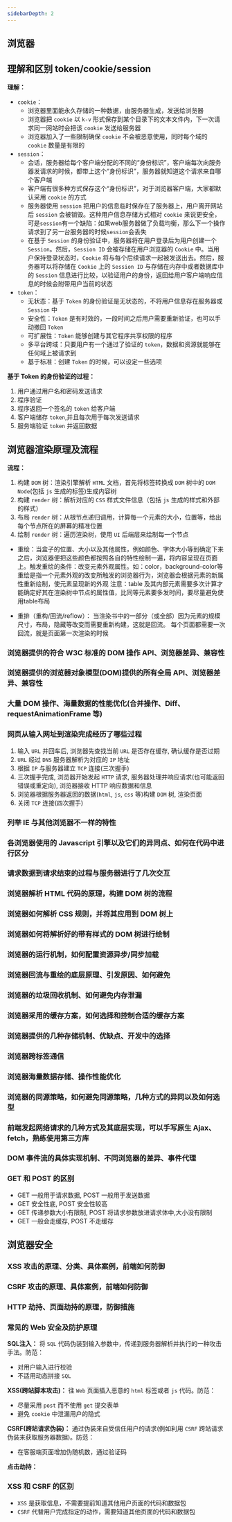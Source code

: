 ```yaml
---
sidebarDepth: 2
---
```


## 浏览器

## 理解和区别 token/cookie/session

**理解：**
+ `cookie`：
  + 浏览器里面能永久存储的一种数据，由服务器生成，发送给浏览器
  + 浏览器把 `cookie` 以 `k-v` 形式保存到某个目录下的文本文件内，下一次请求同一网站时会把该 `cookie` 发送给服务器
  + 浏览器加入了一些限制确保 `cookie` 不会被恶意使用，同时每个域的 `cookie` 数量是有限的
+ `session`：
  + 会话，服务器给每个客户端分配的不同的“身份标识”，客户端每次向服务器发请求的时候，都带上这个“身份标识”，服务器就知道这个请求来自哪个客户端
  + 客户端有很多种方式保存这个“身份标识”，对于浏览器客户端，大家都默认采用 `cookie` 的方式
  + 服务器使用 `session` 把用户的信息临时保存在了服务器上，用户离开网站后 `session` 会被销毁。这种用户信息存储方式相对 `cookie` 来说更安全，可是`session`有一个缺陷：如果web服务器做了负载均衡，那么下一个操作请求到了另一台服务器的时候`session`会丢失
  + 在基于 `Session` 的身份验证中，服务器将在用户登录后为用户创建一个 `Session`。然后，`Session ID` 会被存储在用户浏览器的 `Cookie` 中。当用户保持登录状态时，`Cookie` 将与每个后续请求一起被发送出去。然后，服务器可以将存储在 `Cookie` 上的 `Session ID` 与存储在内存中或者数据库中的 `Session` 信息进行比较，以验证用户的身份，返回给用户客户端响应信息的时候会附带用户当前的状态
+ `token`：
  + 无状态：基于 `Token` 的身份验证是无状态的，不将用户信息存在服务器或 `Session` 中
  + 安全性：`Token` 是有时效的，一段时间之后用户需要重新验证，也可以手动撤回 `Token`
  + 可扩展性：`Token` 能够创建与其它程序共享权限的程序
  + 多平台跨域：只要用户有一个通过了验证的 `token`，数据和资源就能够在任何域上被请求到
  + 基于标准：创建 `Token` 的时候，可以设定一些选项

**基于 Token 的身份验证的过程：**
1. 用户通过用户名和密码发送请求
2. 程序验证
3. 程序返回一个签名的 `token` 给客户端
4. 客户端储存 `token`,并且每次用于每次发送请求
5. 服务端验证 `token` 并返回数据

## 浏览器渲染原理及流程

**流程：**
1. 构建 `DOM` 树：渲染引擎解析 `HTML` 文档，首先将标签转换成 `DOM` 树中的 `DOM Node`(包括 `js` 生成的标签)生成内容树
2. 构建 `render` 树：解析对应的 `CSS` 样式文件信息（包括 `js` 生成的样式和外部的样式）
3. 布局 `render` 树：从根节点递归调用，计算每一个元素的大小，位置等，给出每个节点所在的屏幕的精准位置
4. 绘制 `render` 树：遍历渲染树，使用 `UI` 后端层来绘制每一个节点

+ 重绘：当盒子的位置、大小以及其他属性，例如颜色、字体大小等到确定下来之后，浏览器便把这些颜色都按照各自的特性绘制一遍，将内容呈现在页面上。触发重绘的条件：改变元素外观属性。如：color，background-color等
重绘是指一个元素外观的改变所触发的浏览器行为，浏览器会根据元素的新属性重新绘制，使元素呈现新的外观
注意：table 及其内部元素需要多次计算才能确定好其在渲染树中节点的属性值，比同等元素要多发时间，要尽量避免使用table布局

+ 重排（重构/回流/reflow）： 当渲染书中的一部分（或全部）因为元素的规模尺寸，布局，隐藏等改变而需要重新构建，这就是回流。
每个页面都需要一次回流，就是页面第一次渲染的时候

### 浏览器提供的符合 W3C 标准的 DOM 操作 API、浏览器差异、兼容性

### 浏览器提供的浏览器对象模型(DOM)提供的所有全局 API、浏览器差异、兼容性

### 大量 DOM 操作、海量数据的性能优化(合并操作、Diff、requestAnimationFrame 等)

### 网页从输入网址到渲染完成经历了哪些过程

1. 输入 `URL` 并回车后, 浏览器先查找当前 `URL` 是否存在缓存, 确认缓存是否过期
2. `URL` 经过 `DNS` 服务器解析为对应的 `IP` 地址
3. 根据 `IP` 与服务器建立 `TCP` 连接(三次握手)
4. 三次握手完成, 浏览器开始发起 `HTTP` 请求, 服务器处理并响应请求(也可能返回错误或重定向), 浏览器接收 HTTP 响应数据和信息
5. 浏览器根据服务器返回的数据(`html`, `js`, `css` 等)构建 `DOM` 树, 渲染页面
6. 关闭 `TCP` 连接(四次握手)

### 列举 IE 与其他浏览器不一样的特性

### 各浏览器使用的 Javascript 引擎以及它们的异同点、如何在代码中进行区分

### 请求数据到请求结束的过程与服务器进行了几次交互

### 浏览器解析 HTML 代码的原理，构建 DOM 树的流程

### 浏览器如何解析 CSS 规则，并将其应用到 DOM 树上

### 浏览器如何将解析好的带有样式的 DOM 树进行绘制

### 浏览器的运行机制，如何配置资源异步/同步加载

### 浏览器回流与重绘的底层原理、引发原因、如何避免

### 浏览器的垃圾回收机制、如何避免内存泄漏

### 浏览器采用的缓存方案，如何选择和控制合适的缓存方案

### 浏览器提供的几种存储机制、优缺点、开发中的选择

### 浏览器跨标签通信

### 浏览器海量数据存储、操作性能优化

### 浏览器的同源策略，如何避免同源策略，几种方式的异同以及如何选型

### 前端发起网络请求的几种方式及其底层实现，可以手写原生 Ajax、fetch，熟练使用第三方库

### DOM 事件流的具体实现机制、不同浏览器的差异、事件代理



### GET 和 POST 的区别

+ GET 一般用于请求数据, POST 一般用于发送数据
+ GET 安全性底, POST 安全性较高
+ GET 传递参数大小有限制, POST 将请求参数放进请求体中,大小没有限制
+ GET 一般会走缓存, POST 不走缓存



## 浏览器安全

### XSS 攻击的原理、分类、具体案例，前端如何防御

### CSRF 攻击的原理、具体案例，前端如何防御

### HTTP 劫持、页面劫持的原理，防御措施

### 常见的 Web 安全及防护原理

**SQL注入：** 将 `SQL` 代码伪装到输入参数中，传递到服务器解析并执行的一种攻击手法。防范：
+ 对用户输入进行校验
+ 不适用动态拼接 `SQL`

**XSS(跨站脚本攻击)：** 往 `Web` 页面插入恶意的 `html` 标签或者 `js` 代码。防范：
+ 尽量采用 `post` 而不使用 `get` 提交表单
+ 避免 `cookie` 中泄漏用户的隐式

**CSRF(跨站请求伪装)：** 通过伪装来自受信任用户的请求(例如利用 `CSRF` 跨站请求伪装来获取服务器数据)。防范：
+ 在客服端页面增加伪随机数，通过验证码

**点击劫持：**

### XSS 和 CSRF 的区别

+ `XSS` 是获取信息，不需要提前知道其他用户页面的代码和数据包
+ `CSRF` 代替用户完成指定的动作，需要知道其他页面的代码和数据包